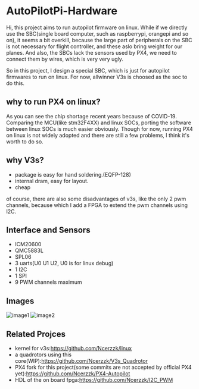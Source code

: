 # AutoPilotPi-Hardware

Hi, this project aims to run autopilot firmware on linux. While if we directly use the SBC(single board computer, such as raspberrypi, orangepi and so on), 
it seems a bit overkill, because the large part of peripherals on the SBC is not necessary for flight controller, and these aslo bring weight for our planes. 
And also, the SBCs lack the sensors used by PX4, we need to connect them by wires, which is very very ugly.

So in this project, I design a special SBC, which is just for autopilot firmwares to run on linux. For now, allwinner V3s is choosed as 
the soc to do this.

## why to run PX4 on linux?

As you can see the chip shortage recent years because of COVID-19. Comparing the MCU(like stm32F4XX) and linux SOCs, porting the software between 
linux SOCs is much easier obviously. Though for now, running PX4 on linux is not widely adopted and there are still a few problems, 
I think it's worth to do so.

## why V3s? 
- package is easy for hand soldering.(EQFP-128)
- internal dram, easy for layout.
- cheap

of course, there are also some disadvantages of v3s, like the only 2 pwm channels, because which I add a FPGA to extend the pwm channels using I2C.

## Interface and Sensors
- ICM20600
- QMC5883L
- SPL06
- 3 uarts(U0 U1 U2, U0 is for linux debug)
- 1 I2C
- 1 SPI
- 9 PWM channels maximum

## Images
![image1](https://github.com/Ncerzzk/AutoPilotPi-Hardware/blob/main/images/AutoPilotPi.png?raw=true)
![image2](https://github.com/Ncerzzk/AutoPilotPi-Hardware/blob/main/images/AutoPilotPi-2.png?raw=true)

## Related Projces
- kernel for v3s:https://github.com/Ncerzzk/linux
- a quadrotors using this core(WIP):https://github.com/Ncerzzk/V3s_Quadrotor
- PX4 fork for this project(some commits are not accepted by official PX4 yet):https://github.com/Ncerzzk/PX4-Autopilot
- HDL of the on board fpga:https://github.com/Ncerzzk/I2C_PWM

